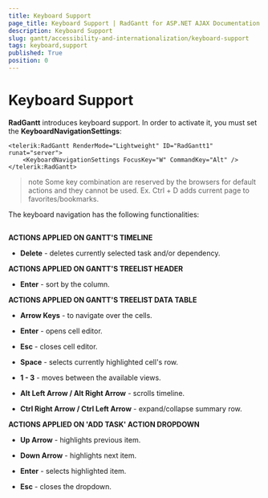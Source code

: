 ```yaml
---
title: Keyboard Support
page_title: Keyboard Support | RadGantt for ASP.NET AJAX Documentation
description: Keyboard Support
slug: gantt/accessibility-and-internationalization/keyboard-support
tags: keyboard,support
published: True
position: 0
---
```


# Keyboard Support

**RadGantt** introduces keyboard support. In order to activate it, you must set the **KeyboardNavigationSettings**:

````ASP.NET
<telerik:RadGantt RenderMode="Lightweight" ID="RadGantt1" runat="server">
    <KeyboardNavigationSettings FocusKey="W" CommandKey="Alt" />
</telerik:RadGantt>              
````


>note Some key combination are reserved by the browsers for default actions and they cannot be used. Ex. Ctrl + D adds current page to favorites/bookmarks.
>


The keyboard navigation has the following functionalities:

## 

**ACTIONS APPLIED ON GANTT'S TIMELINE**

* **Delete** - deletes currently selected task and/or dependency.

**ACTIONS APPLIED ON GANTT'S TREELIST HEADER**

* **Enter** - sort by the column.

**ACTIONS APPLIED ON GANTT'S TREELIST DATA TABLE**

* **Arrow Keys** - to navigate over the cells.

* **Enter** - opens cell editor.

* **Esc** - closes cell editor.

* **Space** - selects currently highlighted cell's row.

* **1 - 3** - moves between the available views.

* **Alt Left Arrow / Alt Right Arrow** - scrolls timeline.

* **Ctrl Right Arrow / Ctrl Left Arrow** - expand/collapse summary row.

**ACTIONS APPLIED ON 'ADD TASK' ACTION DROPDOWN**

* **Up Arrow** - highlights previous item.

* **Down Arrow** - highlights next item.

* **Enter** - selects highlighted item.

* **Esc** - closes the dropdown.
